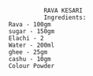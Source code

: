                      RAVA KESARI 
                     Ingredients:
           Rava - 100gm
           sugar - 150gm
           Elachi - 2
           Water - 200ml
           ghee - 25gm
           cashu - 10gm
           Colour Powder
           
